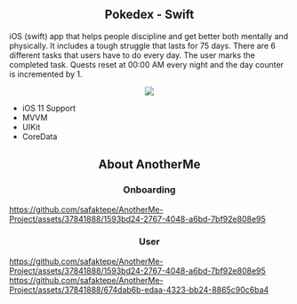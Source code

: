 <h2 align="center">
Pokedex - Swift </a> 
</h2>

iOS (swift) app that helps people discipline and get better both mentally and physically. It includes a tough struggle that lasts for 75 days. There are 6 different tasks that users have to do every day. The user marks the completed task. Quests reset at 00:00 AM every night and the day counter is incremented by 1.

<p align="center">
  <img src="[http://some_place.com/image.png](https://github.com/safaktepe/AnotherMe-Project/assets/37841888/60235e6f-8adb-429e-8c86-9e51265defc5)" />
</p>

- iOS 11 Support
- MVVM
- UIKit
- CoreData
<h2 align="center">
About AnotherMe </a> 
</h2>


<h3 align="center">
Onboarding </a>
</h3>

https://github.com/safaktepe/AnotherMe-Project/assets/37841888/1593bd24-2767-4048-a6bd-7bf92e808e95

<h3 align="center">
User </a>
</h3>

[https://github.com/safaktepe/AnotherMe-Project/assets/37841888/1593bd24-2767-4048-a6bd-7bf92e808e95
](https://github.com/safaktepe/AnotherMe-Project/assets/37841888/674dab6b-edaa-4323-bb24-8865c90c6ba4
)https://github.com/safaktepe/AnotherMe-Project/assets/37841888/674dab6b-edaa-4323-bb24-8865c90c6ba4
